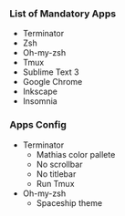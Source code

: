 ### List of Mandatory Apps

-   Terminator
-   Zsh
-   Oh-my-zsh
-   Tmux
-   Sublime Text 3
-   Google Chrome
-   Inkscape
-   Insomnia

### Apps Config

-   Terminator
    -   Mathias color pallete
    -   No scrollbar
    -   No titlebar
    -   Run Tmux
-   Oh-my-zsh
    -   Spaceship theme
